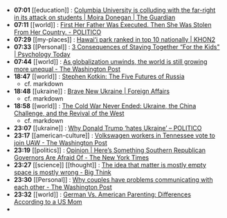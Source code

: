 - **07:01** [[education]] :  [Columbia University is colluding with the far-right in its attack on students | Moira Donegan | The Guardian](https://www.theguardian.com/commentisfree/2024/apr/19/far-right-columbia-university-student-arrests)
- **07:11** [[world]] :  [First Her Father Was Executed. Then She Was Stolen From Her Country. - POLITICO](https://www.politico.com/news/magazine/2024/04/19/greek-children-adoptions-cold-war-00153120)
- **07:29** [[my-places]] :  [Hawaiʻi park ranked in top 10 nationally | KHON2](https://www.khon2.com/local-news/hawai%CA%BBi-park-ranked-in-top-10-nationally/)
- **07:33** [[Personal]] :  [3 Consequences of Staying Together “For the Kids" | Psychology Today](https://www.psychologytoday.com/us/blog/communicating-through-change/202404/staying-together-for-the-kids)
- **07:44** [[world]] :  [As globalization unwinds, the world is still growing more unequal - The Washington Post](https://www.washingtonpost.com/world/2024/04/19/globalization-inequality-imf-world-bank-washington-consensus-economy/)
- **18:47** [[world]] :  [Stephen Kotkin: The Five Futures of Russia](https://www.foreignaffairs.com/russian-federation/five-futures-russia-stephen-kotkin)
	- cf. markdown
- **18:48** [[ukraine]] :  [Brave New Ukraine | Foreign Affairs](https://www.foreignaffairs.com/ukraine/brave-new-ukraine)
	- cf. markdown
- **18:58** [[world]] :  [The Cold War Never Ended: Ukraine, the China Challenge, and the Revival of the West](https://www.foreignaffairs.com/reviews/ukraine-cold-war-never-ended-russia-ukraine-war)
	- cf. markdown
- **23:07** [[ukraine]] :  [Why Donald Trump ‘hates Ukraine’ – POLITICO](https://www.politico.eu/article/why-donald-trump-hates-ukraine-us-congress-kyiv-war/)
- **23:17** [[american-culture]] :  [Volkswagen workers in Tennessee vote to join UAW - The Washington Post](https://www.washingtonpost.com/business/2024/04/19/vw-uaw-tennessee-vote/)
- **23:19** [[politics]] :  [Opinion | Here’s Something Southern Republican Governors Are Afraid Of - The New York Times](https://www.nytimes.com/2024/04/19/opinion/uaw-southern-republicans-unions.html)
- **23:27** [[science]] [[thought]] :  [The idea that matter is mostly empty space is mostly wrong - Big Think](https://bigthink.com/starts-with-a-bang/matter-mostly-empty-space-493108/)
- **23:30** [[Personal]] :  [Why couples have problems communicating with each other - The Washington Post](https://www.washingtonpost.com/wellness/2024/04/19/couples-conversation-communications-understanding-problem-solving/)
- **23:32** [[world]] :  [German Vs. American Parenting: Differences According to a US Mom](https://www.businessinsider.com/german-vs-american-parenting-differences-school-safety-culture-shock-2024-4)
-